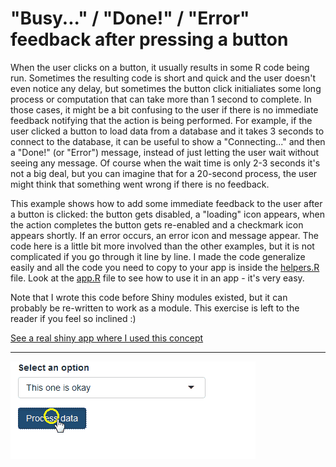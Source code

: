 # "Busy..." / "Done!" / "Error" feedback after pressing a button 

When the user clicks on a button, it usually results in some R code being run. Sometimes the resulting code is short and quick and the user doesn't even notice any delay, but sometimes the button click initialiates some long process or computation that can take more than 1 second to complete. In those cases, it might be a bit confusing to the user if there is no immediate feedback notifying that the action is being performed. For example, if the user clicked a button to load data from a database and it takes 3 seconds to connect to the database, it can be useful to show a "Connecting..." and then a "Done!" (or "Error") message, instead of just letting the user wait without seeing any message. Of course when the wait time is only 2-3 seconds it's not a big deal, but you can imagine that for a 20-second process, the user might think that something went wrong if there is no feedback.

This example shows how to add some immediate feedback to the user after a button is clicked: the button gets disabled, a "loading" icon appears, when the action completes the button gets re-enabled and a checkmark icon appears shortly. If an error occurs, an error icon and message appear. The code here is a little bit more involved than the other examples, but it is not complicated if you go through it line by line. I made the code generalize easily and all the code you need to copy to your app is inside the [helpers.R](./helpers.R) file. Look at the [app.R](./app.R) file to see how to use it in an app - it's very easy.

Note that I wrote this code before Shiny modules existed, but it can probably be re-written to work as a module. This exercise is left to the reader if you feel so inclined :)

[See a real shiny app where I used this concept](http://daattali.com/shiny/ddpcr/)

---

[![Demo](./busy-indicator.gif)](./busy-indicator.gif)